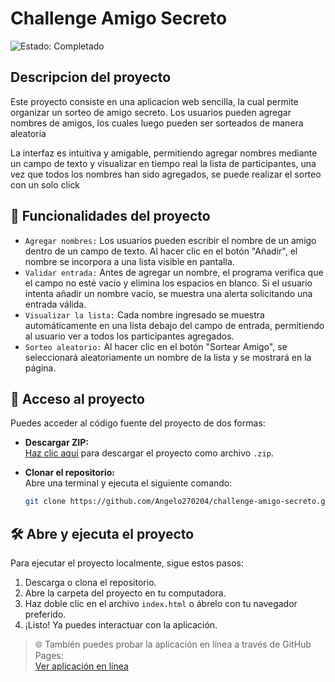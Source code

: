 <h1 align="left">Challenge Amigo Secreto</h1>

![Estado: Completado](https://img.shields.io/badge/STATUS-COMPLETADO-blue?style=for-the-badge)

<h2>Descripcion del proyecto</h2>
<p>Este proyecto consiste en una aplicacion web sencilla, la cual permite organizar un sorteo de amigo secreto. Los usuarios pueden agregar nombres de amigos, los cuales luego pueden ser sorteados de manera aleatoria</p>
<p>La interfaz es intuitiva y amigable, permitiendo agregar nombres mediante un campo de texto y visualizar en tiempo real la lista de participantes, una vez que todos los nombres han sido agregados, se puede realizar el sorteo con un solo click</p>

## :hammer: Funcionalidades del proyecto
- `Agregar nombres:` Los usuarios pueden escribir el nombre de un amigo dentro de un campo de texto. Al hacer clic en el botón "Añadir", el nombre se incorpora a una lista visible en pantalla.
- `Validar entrada:` Antes de agregar un nombre, el programa verifica que el campo no esté vacío y elimina los espacios en blanco. Si el usuario intenta añadir un nombre vacío, se muestra una alerta solicitando una entrada válida.
- `Visualizar la lista:` Cada nombre ingresado se muestra automáticamente en una lista debajo del campo de entrada, permitiendo al usuario ver a todos los participantes agregados.
- `Sorteo aleatorio:` Al hacer clic en el botón "Sortear Amigo", se seleccionará aleatoriamente un nombre de la lista y se mostrará en la página.

## 📁 Acceso al proyecto

Puedes acceder al código fuente del proyecto de dos formas:

- **Descargar ZIP:**  
  [Haz clic aquí](https://github.com/Angelo270204/challenge-amigo-secreto/archive/refs/heads/main.zip) para descargar el proyecto como archivo `.zip`.

- **Clonar el repositorio:**  
  Abre una terminal y ejecuta el siguiente comando:

  ```bash
  git clone https://github.com/Angelo270204/challenge-amigo-secreto.git

## 🛠️ Abre y ejecuta el proyecto

Para ejecutar el proyecto localmente, sigue estos pasos:

1. Descarga o clona el repositorio.
2. Abre la carpeta del proyecto en tu computadora.
3. Haz doble clic en el archivo `index.html` o ábrelo con tu navegador preferido.
4. ¡Listo! Ya puedes interactuar con la aplicación.

> 🌐 También puedes probar la aplicación en línea a través de GitHub Pages:  
[Ver aplicación en línea](https://angelo270204.github.io/challenge-amigo-secreto/)
